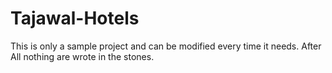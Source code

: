 # Tajawal-Hotels
This is only a sample project and can be modified every time it needs. After All nothing are wrote in the stones.
